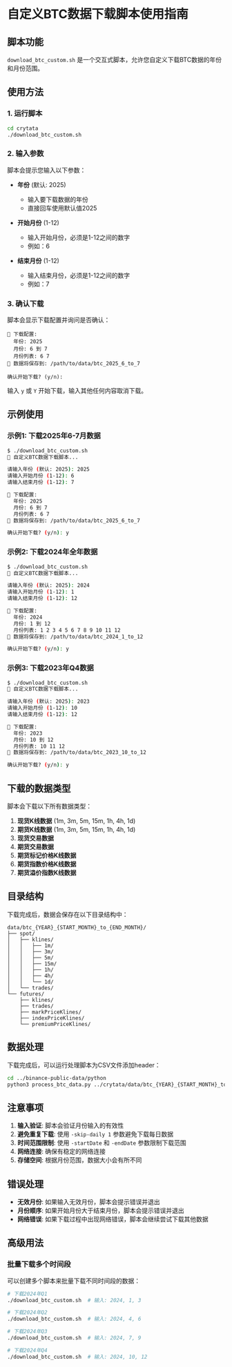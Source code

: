 # 自定义BTC数据下载脚本使用指南

## 脚本功能

`download_btc_custom.sh` 是一个交互式脚本，允许您自定义下载BTC数据的年份和月份范围。

## 使用方法

### 1. 运行脚本

```bash
cd crytata
./download_btc_custom.sh
```

### 2. 输入参数

脚本会提示您输入以下参数：

- **年份** (默认: 2025)
  - 输入要下载数据的年份
  - 直接回车使用默认值2025

- **开始月份** (1-12)
  - 输入开始月份，必须是1-12之间的数字
  - 例如：6

- **结束月份** (1-12)
  - 输入结束月份，必须是1-12之间的数字
  - 例如：7

### 3. 确认下载

脚本会显示下载配置并询问是否确认：
```
📅 下载配置:
  年份: 2025
  月份: 6 到 7
  月份列表: 6 7
📁 数据将保存到: /path/to/data/btc_2025_6_to_7

确认开始下载? (y/n):
```

输入 `y` 或 `Y` 开始下载，输入其他任何内容取消下载。

## 示例使用

### 示例1: 下载2025年6-7月数据

```bash
$ ./download_btc_custom.sh
🚀 自定义BTC数据下载脚本...

请输入年份 (默认: 2025): 2025
请输入开始月份 (1-12): 6
请输入结束月份 (1-12): 7

📅 下载配置:
  年份: 2025
  月份: 6 到 7
  月份列表: 6 7
📁 数据将保存到: /path/to/data/btc_2025_6_to_7

确认开始下载? (y/n): y
```

### 示例2: 下载2024年全年数据

```bash
$ ./download_btc_custom.sh
🚀 自定义BTC数据下载脚本...

请输入年份 (默认: 2025): 2024
请输入开始月份 (1-12): 1
请输入结束月份 (1-12): 12

📅 下载配置:
  年份: 2024
  月份: 1 到 12
  月份列表: 1 2 3 4 5 6 7 8 9 10 11 12
📁 数据将保存到: /path/to/data/btc_2024_1_to_12

确认开始下载? (y/n): y
```

### 示例3: 下载2023年Q4数据

```bash
$ ./download_btc_custom.sh
🚀 自定义BTC数据下载脚本...

请输入年份 (默认: 2025): 2023
请输入开始月份 (1-12): 10
请输入结束月份 (1-12): 12

📅 下载配置:
  年份: 2023
  月份: 10 到 12
  月份列表: 10 11 12
📁 数据将保存到: /path/to/data/btc_2023_10_to_12

确认开始下载? (y/n): y
```

## 下载的数据类型

脚本会下载以下所有数据类型：

1. **现货K线数据** (1m, 3m, 5m, 15m, 1h, 4h, 1d)
2. **期货K线数据** (1m, 3m, 5m, 15m, 1h, 4h, 1d)
3. **现货交易数据**
4. **期货交易数据**
5. **期货标记价格K线数据**
6. **期货指数价格K线数据**
7. **期货溢价指数K线数据**

## 目录结构

下载完成后，数据会保存在以下目录结构中：

```
data/btc_{YEAR}_{START_MONTH}_to_{END_MONTH}/
├── spot/
│   ├── klines/
│   │   ├── 1m/
│   │   ├── 3m/
│   │   ├── 5m/
│   │   ├── 15m/
│   │   ├── 1h/
│   │   ├── 4h/
│   │   └── 1d/
│   └── trades/
└── futures/
    ├── klines/
    ├── trades/
    ├── markPriceKlines/
    ├── indexPriceKlines/
    └── premiumPriceKlines/
```

## 数据处理

下载完成后，可以运行处理脚本为CSV文件添加header：

```bash
cd ../binance-public-data/python
python3 process_btc_data.py ../crytata/data/btc_{YEAR}_{START_MONTH}_to_{END_MONTH}
```

## 注意事项

1. **输入验证**: 脚本会验证月份输入的有效性
2. **避免重复下载**: 使用 `-skip-daily 1` 参数避免下载每日数据
3. **时间范围限制**: 使用 `-startDate` 和 `-endDate` 参数限制下载范围
4. **网络连接**: 确保有稳定的网络连接
5. **存储空间**: 根据月份范围，数据大小会有所不同

## 错误处理

- **无效月份**: 如果输入无效月份，脚本会提示错误并退出
- **月份顺序**: 如果开始月份大于结束月份，脚本会提示错误并退出
- **网络错误**: 如果下载过程中出现网络错误，脚本会继续尝试下载其他数据

## 高级用法

### 批量下载多个时间段

可以创建多个脚本来批量下载不同时间段的数据：

```bash
# 下载2024年Q1
./download_btc_custom.sh  # 输入: 2024, 1, 3

# 下载2024年Q2
./download_btc_custom.sh  # 输入: 2024, 4, 6

# 下载2024年Q3
./download_btc_custom.sh  # 输入: 2024, 7, 9

# 下载2024年Q4
./download_btc_custom.sh  # 输入: 2024, 10, 12
``` 